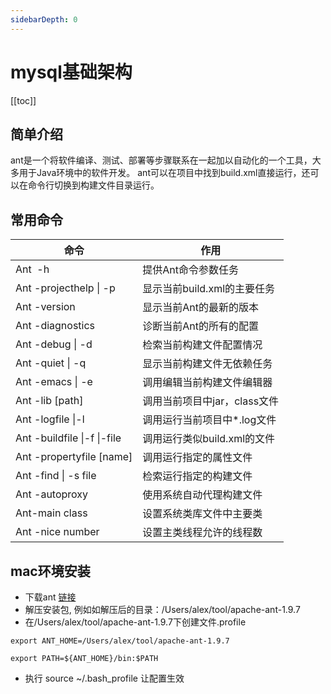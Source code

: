 ```yaml
---
sidebarDepth: 0
---
```


# mysql基础架构

[[toc]]

## 简单介绍

ant是一个将软件编译、测试、部署等步骤联系在一起加以自动化的一个工具，大多用于Java环境中的软件开发。
ant可以在项目中找到build.xml直接运行，还可以在命令行切换到构建文件目录运行。

## 常用命令

命令                    |   作用
---                    |   ---
Ant  -h                |   提供Ant命令参数任务
Ant -projecthelp \| -p |   显示当前build.xml的主要任务
Ant -version           |   显示当前Ant的最新的版本
Ant -diagnostics       |   诊断当前Ant的所有的配置
Ant -debug \| -d       |   检索当前构建文件配置情况
Ant -quiet \| -q       |   显示当前构建文件无依赖任务
Ant -emacs \| -e       |   调用编辑当前构建文件编辑器
Ant -lib [path]        |   调用当前项目中jar，class文件
Ant -logfile \|-l      |   调用运行当前项目中*.log文件
Ant -buildfile \|-f \|-file | 调用运行类似build.xml的文件
Ant -propertyfile [name] | 调用运行指定的属性文件
Ant -find \| -s file   |   检索运行指定的构建文件
Ant -autoproxy         |   使用系统自动代理构建文件
Ant-main class         |   设置系统类库文件中主要类
Ant -nice number       |   设置主类线程允许的线程数

## mac环境安装

- 下载ant [链接](http://ant.apache.org/)
- 解压安装包, 例如如解压后的目录：/Users/alex/tool/apache-ant-1.9.7
- 在/Users/alex/tool/apache-ant-1.9.7下创建文件.profile
```shell
export ANT_HOME=/Users/alex/tool/apache-ant-1.9.7

export PATH=${ANT_HOME}/bin:$PATH
```
- 执行 source ~/.bash_profile 让配置生效

